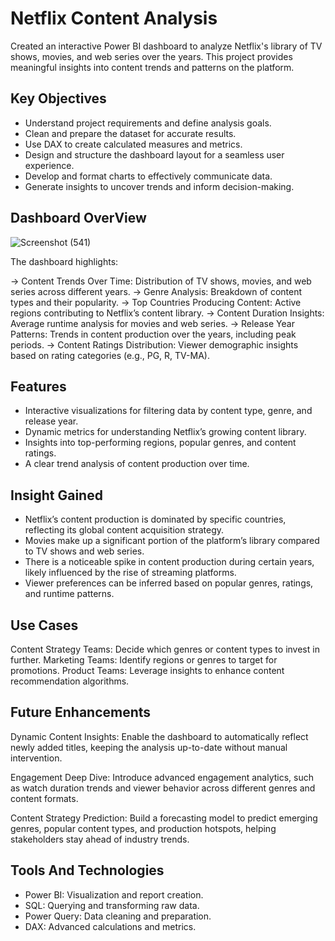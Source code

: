 # Netflix Content Analysis

Created an interactive Power BI dashboard to analyze Netflix's library of TV shows, movies, and web series over the years. This project provides meaningful insights into content trends and patterns on the platform.

## Key Objectives

- Understand project requirements and define analysis goals.
- Clean and prepare the dataset for accurate results.
- Use DAX to create calculated measures and metrics.
- Design and structure the dashboard layout for a seamless user experience.
- Develop and format charts to effectively communicate data.
- Generate insights to uncover trends and inform decision-making. 

## Dashboard OverView

![Screenshot (541)](https://github.com/user-attachments/assets/09b75e65-d2ba-4a92-8b9c-5655b1dfc5b2)

The dashboard highlights:

-> Content Trends Over Time: Distribution of TV shows, movies, and web series across different years.
-> Genre Analysis: Breakdown of content types and their popularity.
-> Top Countries Producing Content: Active regions contributing to Netflix’s content library.
-> Content Duration Insights: Average runtime analysis for movies and web series.
-> Release Year Patterns: Trends in content production over the years, including peak periods.
-> Content Ratings Distribution: Viewer demographic insights based on rating categories (e.g., PG, R, TV-MA).

## Features

- Interactive visualizations for filtering data by content type, genre, and release year.
- Dynamic metrics for understanding Netflix’s growing content library.
- Insights into top-performing regions, popular genres, and content ratings.
- A clear trend analysis of content production over time.

## Insight Gained

- Netflix’s content production is dominated by specific countries, reflecting its global content acquisition strategy.
- Movies make up a significant portion of the platform’s library compared to TV shows and web series.
- There is a noticeable spike in content production during certain years, likely influenced by the rise of streaming platforms.
- Viewer preferences can be inferred based on popular genres, ratings, and runtime patterns.

## Use Cases

Content Strategy Teams: Decide which genres or content types to invest in further.
Marketing Teams: Identify regions or genres to target for promotions.
Product Teams: Leverage insights to enhance content recommendation algorithms.

## Future Enhancements

Dynamic Content Insights:
Enable the dashboard to automatically reflect newly added titles, keeping the analysis up-to-date without manual intervention.

Engagement Deep Dive:
Introduce advanced engagement analytics, such as watch duration trends and viewer behavior across different genres and content formats.

Content Strategy Prediction:
Build a forecasting model to predict emerging genres, popular content types, and production hotspots, helping stakeholders stay ahead of industry trends.

## Tools And Technologies

- Power BI: Visualization and report creation.
- SQL: Querying and transforming raw data.
- Power Query: Data cleaning and preparation.
- DAX: Advanced calculations and metrics.




